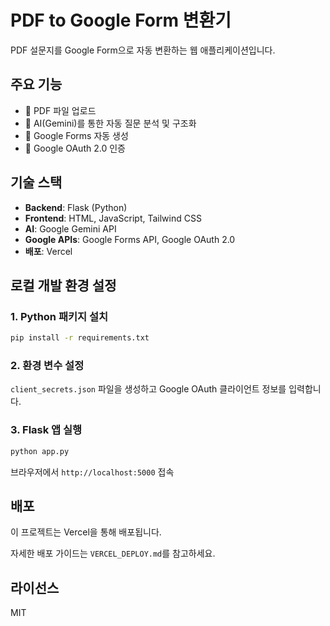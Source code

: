 # PDF to Google Form 변환기

PDF 설문지를 Google Form으로 자동 변환하는 웹 애플리케이션입니다.

## 주요 기능

- 📄 PDF 파일 업로드
- 🤖 AI(Gemini)를 통한 자동 질문 분석 및 구조화
- 📝 Google Forms 자동 생성
- 🔐 Google OAuth 2.0 인증

## 기술 스택

- **Backend**: Flask (Python)
- **Frontend**: HTML, JavaScript, Tailwind CSS
- **AI**: Google Gemini API
- **Google APIs**: Google Forms API, Google OAuth 2.0
- **배포**: Vercel

## 로컬 개발 환경 설정

### 1. Python 패키지 설치

```bash
pip install -r requirements.txt
```

### 2. 환경 변수 설정

`client_secrets.json` 파일을 생성하고 Google OAuth 클라이언트 정보를 입력합니다.

### 3. Flask 앱 실행

```bash
python app.py
```

브라우저에서 `http://localhost:5000` 접속

## 배포

이 프로젝트는 Vercel을 통해 배포됩니다.

자세한 배포 가이드는 `VERCEL_DEPLOY.md`를 참고하세요.

## 라이선스

MIT

